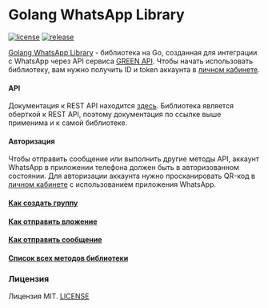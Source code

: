 # Golang WhatsApp Library

[![license](https://img.shields.io/github/license/green-api/whatsapp-api-client-golang)](https://github.com/green-api/whatsapp-api-client-golang/blob/master/LICENSE)
[![release](https://img.shields.io/github/v/release/green-api/whatsapp-api-client-golang)](https://github.com/green-api/whatsapp-api-client-golang/releases)

[Golang WhatsApp Library](https://github.com/green-api/whatsapp-api-client-golang) - библиотека на Go, созданная для
интеграции с WhatsApp через API сервиса [GREEN API](https://green-api.com/). Чтобы начать использовать библиотеку, вам
нужно получить ID и token аккаунта в [личном кабинете](https://console.green-api.com/).

#### API

Документация к REST API находится [здесь](https://green-api.com/docs/api/). Библиотека является оберткой к REST API,
поэтому документация по ссылке выше применима и к самой библиотеке.

#### Авторизация

Чтобы отправить сообщение или выполнить другие методы API, аккаунт WhatsApp в приложении телефона должен быть в
авторизованном состоянии. Для авторизации аккаунта нужно просканировать QR-код
в [личном кабинете](https://console.green-api.com/) с использованием приложения WhatsApp.

#### [Как создать группу](create_group.md)

#### [Как отправить вложение](send_file_by_upload.md)

#### [Как отправить сообщение](send_message.md)

#### [Список всех методов библиотеки](all_methods.md)

### Лицензия

Лицензия MIT. [LICENSE](https://github.com/green-api/whatsapp-api-client-golang/blob/main/LICENSE)
